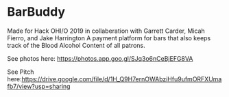 # BarBuddy
Made for Hack OHI/O 2019 in collaberation with Garrett Carder, Micah Fierro, and Jake Harrington
A payment platform for bars that also keeps track of the Blood Alcohol Content of all patrons. 

See photos here: https://photos.app.goo.gl/SJq3o6nCeBjEFG8VA

See Pitch here:https://drive.google.com/file/d/1H_Q9H7ernOWAbziHfu9ufmORFXUmafb7/view?usp=sharing
